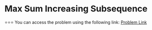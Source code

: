 # Max Sum Increasing Subsequence
 ⭐⭐⭐
You can access the problem using the following link: [Problem Link](https://www.geeksforgeeks.org/problems/maximum-sum-increasing-subsequence4749/1)